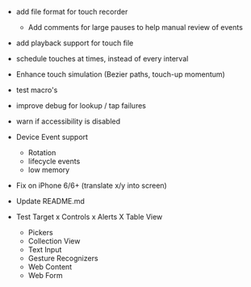 
- add file format for touch recorder
  - Add comments for large pauses to help manual review of events
- add playback support for touch file

- schedule touches at times, instead of every interval
- Enhance touch simulation (Bezier paths, touch-up momentum)

- test macro's
- improve debug for lookup / tap failures

- warn if accessibility is disabled

- Device Event support
  - Rotation
  - lifecycle events
  - low memory
- Fix on iPhone 6/6+ (translate x/y into screen)


- Update README.md

- Test Target
  x Controls
  x Alerts
  X Table View
  - Pickers
  - Collection View
  - Text Input
  - Gesture Recognizers
  - Web Content
  - Web Form
